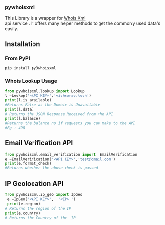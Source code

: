 ### pywhoisxml

This Library is a wrapper for  [Whois Xml](https://www.whoisxmlapi.com/ "Whois Xml")   
api service . It offers many helper methods to get the commonly used data's easily.
## Installation

### From PyPI

```bash
pip install py3whoisxml
```
### Whois Lookup Usage


```python
from pywhoisxml.lookup import Lookup
l =Lookup('<API KEY>','vishnurao.tech')
print(l.is_available)
#Returns False as the Domain is Unavailable 
print(l.data)
# Returns the JSON Response Received from the API
print(l.balance)
#Returns the balance no if requests you can make to the API 
#Eg : 498
```

## Email Verification API

```python
from pywhoisxml.email_verification import  EmailVerification
e =EmailVerification('<API KEY>','test@gmail.com')
print(e.format_check)
#Returns whether the above check is passed

```

## IP Geolocation API

```python
from pywhoisxml.ip_geo import IpGeo
 e =IpGeo('<API KEY>',  '<IP> ')
 print(e.region)
# Returns the region of the IP
print(e.country)
# Returns the Country of the  IP

```



